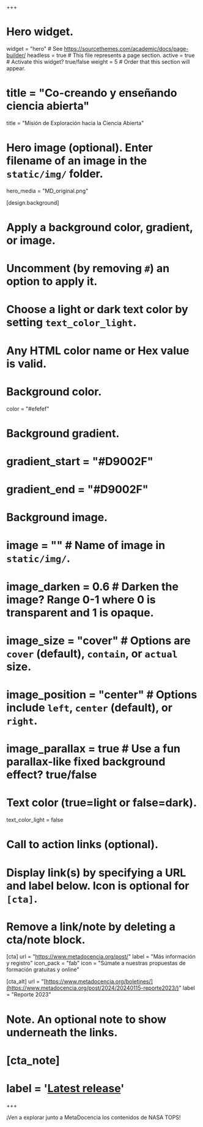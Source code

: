 +++
# Hero widget.
widget = "hero"  # See https://sourcethemes.com/academic/docs/page-builder/
headless = true  # This file represents a page section.
active = true  # Activate this widget? true/false
weight = 5  # Order that this section will appear.

# title = "Co-creando y enseñando ciencia abierta"

title = "Misión de Exploración hacia la Ciencia Abierta"

# Hero image (optional). Enter filename of an image in the `static/img/` folder.
hero_media = "MD_original.png"

[design.background]
  # Apply a background color, gradient, or image.
  #   Uncomment (by removing `#`) an option to apply it.
  #   Choose a light or dark text color by setting `text_color_light`.
  #   Any HTML color name or Hex value is valid.

  # Background color.
   color = "#efefef"
  
  # Background gradient.
  # gradient_start = "#D9002F"
  # gradient_end = "#D9002F"
  
  # Background image.
  # image = ""  # Name of image in `static/img/`.
  # image_darken = 0.6  # Darken the image? Range 0-1 where 0 is transparent and 1 is opaque.
  # image_size = "cover"  #  Options are `cover` (default), `contain`, or `actual` size.
  # image_position = "center"  # Options include `left`, `center` (default), or `right`.
  # image_parallax = true  # Use a fun parallax-like fixed background effect? true/false
  
  # Text color (true=light or false=dark).
  text_color_light = false

# Call to action links (optional).
#   Display link(s) by specifying a URL and label below. Icon is optional for `[cta]`.
#   Remove a link/note by deleting a cta/note block.
 [cta]
 url = "https://www.metadocencia.org/post/"
 label = "Más información y registro"
 icon_pack = "fab"
 icon = "Súmate a nuestras propuestas de formación gratuitas y online"

[cta_alt] 
url = "[https://www.metadocencia.org/boletines/](https://www.metadocencia.org/post/2024/20240115-reporte2023/)" 
label = "Reporte 2023"


# Note. An optional note to show underneath the links.
# [cta_note]
#   label = '<a class="js-github-release" href="https://sourcethemes.com/academic/updates" data-repo="gcushen/hugo-academic">Latest release<!-- V --></a>'
+++

¡Ven a explorar junto a MetaDocencia los contenidos de NASA TOPS!
